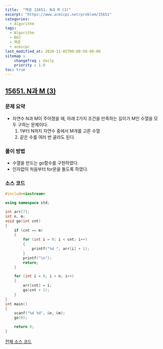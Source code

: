 ```yaml
---
title:  "백준 15651. N과 M (3)"
excerpt: "https://www.acmicpc.net/problem/15651"
categories:
  - Algorithm
tags:
  - Algorithm
  - BOJ
  - 백준
  - acmicpc
last_modified_at: 2020-11-05T00:00:50-00:00
sitemap :
    changefreq : daily
    priority : 1.0
toc: true
---
```


## [15651. N과 M (3)](https://www.acmicpc.net/problem/15651)
### 문제 요약
- 자연수 N과 M이 주어졌을 때, 아래 2가지 조건을 만족하는 길이가 M인 수열을 모두 구하는 문제이다.
    1. 1부터 N까지 자연수 중에서 M개를 고른 수열
    2. 같은 수를 여러 번 골라도 된다.

### 풀이 방법
- 수열을 만드는 go함수를 구현하였다.
- 인자없이 처음부터 for문을 돌도록 하였다.

### 소스 코드
```cpp
#include<iostream>

using namespace std;

int arr[7];
int n, m;
void go(int cnt)
{
    if (cnt == m)
    {
        for (int i = 0; i < cnt; i++)
        {
            printf("%d ", arr[i] + 1);
        }
        printf("\n");
        return;
    }

    for (int i = 0; i < n; i++)
    {
        arr[cnt] = i;
        go(cnt + 1);
    }
}
int main()
{
    scanf("%d %d", &n, &m);
    go(0);

    return 0;
}
```

[전체 소스 코드](https://github.com/tdm1223/Algorithm/blob/master/acmicpc.net/source/15651.cpp)